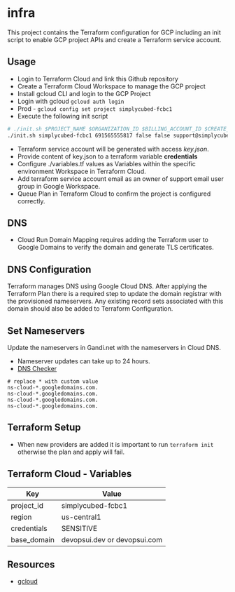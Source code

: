 # infra

This project contains the Terraform configuration for GCP including an init script to enable GCP project APIs and create a Terraform service account.

## Usage

- Login to Terraform Cloud and link this Github repository
- Create a Terraform Cloud Workspace to manage the GCP project
- Install gcloud CLI and login to the GCP Project
- Login with gcloud `gcloud auth login`
- Prod - `gcloud config set project simplycubed-fcbc1`
- Execute the following init script

```bash
# ./init.sh $PROJECT_NAME $ORGANIZATION_ID $BILLING_ACCOUNT_ID $CREATE_SERVICE_ACCOUNT_KEY $SUPPORT_EMAIL
./init.sh simplycubed-fcbc1 691565555817 false false support@simplycubed.com
```

- Terraform service account will be generated with access *key.json*.
- Provide content of key.json to a terraform variable **credentials**
- Configure ./variables.tf values as Variables within the specific environment Workspace in Terraform Cloud.
- Add terraform service account email as an owner of support email user group in Google Workspace.
- Queue Plan in Terraform Cloud to confirm the project is configured correctly.

## DNS

- Cloud Run Domain Mapping requires adding the Terraform user to Google Domains to verify the domain and generate TLS certificates.

## DNS Configuration

Terraform manages DNS using Google Cloud DNS. After applying the Terraform Plan there is a required step to update the domain registrar with the provisioned nameservers. Any existing record sets associated with this domain should also be added to Terraform Configuration.

## Set Nameservers

Update the nameservers in Gandi.net with the nameservers in Cloud DNS.

- Nameserver updates can take up to 24 hours.
- [DNS Checker](https://dnschecker.org/ns-lookup.php)

```text
# replace * with custom value
ns-cloud-*.googledomains.com.
ns-cloud-*.googledomains.com.
ns-cloud-*.googledomains.com.
ns-cloud-*.googledomains.com.
```

## Terraform Setup

- When new providers are added it is important to run `terraform init` otherwise the plan and apply will fail.

## Terraform Cloud - Variables

| Key  | Value |
|---|---|
| project_id | simplycubed-fcbc1 |
| region | us-central1 |
| credentials | SENSITIVE |
| base_domain | devopsui.dev or devopsui.com |

## Resources

- [gcloud](https://cloud.google.com/sdk/gcloud#downloading_the_gcloud_command-line_tool)
